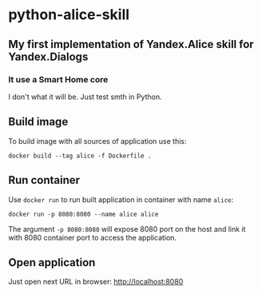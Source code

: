 # python-alice-skill
## My first implementation of Yandex.Alice skill for Yandex.Dialogs
### It use a Smart Home core

I don't what it will be. Just test smth in Python.

## Build image

To build image with all sources of application use this:
```shell script
docker build --tag alice -f Dockerfile . 
```

## Run container

Use `docker run` to run built application in container with name `alice`:
```shell script
docker run -p 8080:8080 --name alice alice
```

The argument `-p 8080:8080` will expose 8080 port on the host and link it with 8080 container port to access the application.

## Open application

Just open next URL in browser: [http://localhost:8080](http://localhost:8080)